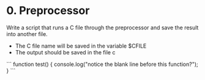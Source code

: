 <h1>0. Preprocessor</h1>
Write a script that runs a C file through the preprocessor and save the result into another file.
<ul>
  <li>The C file name will be saved in the variable $CFILE</li>
  <li>The output should be saved in the file c</li>
</ul>
```
function test() {
  console.log("notice the blank line before this function?");
}
```

